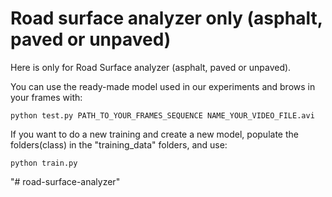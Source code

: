 # Road surface analyzer only (asphalt, paved or unpaved)

Here is only for Road Surface analyzer (asphalt, paved or unpaved). 

You can use the ready-made model used in our experiments and brows in your frames with:

```
python test.py PATH_TO_YOUR_FRAMES_SEQUENCE NAME_YOUR_VIDEO_FILE.avi
```

If you want to do a new training and create a new model, populate the folders(class) in the "training_data" folders, and use:

```
python train.py
```
"# road-surface-analyzer" 
